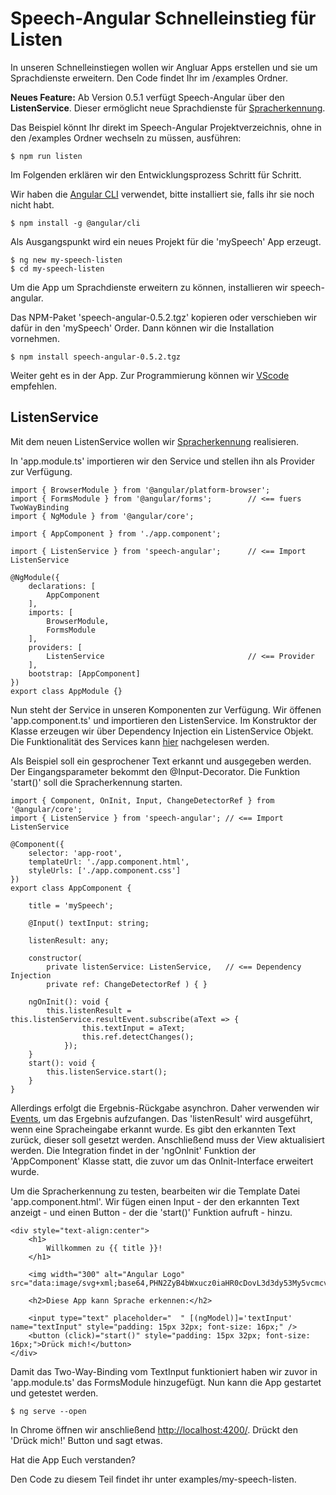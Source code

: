 # Speech-Angular Schnelleinstieg für Listen

In unseren Schnelleinstiegen wollen wir Angluar Apps erstellen und sie um Sprachdienste erweitern. Den Code findet Ihr im /examples Ordner.

**Neues Feature:**
Ab Version 0.5.1 verfügt Speech-Angular über den **ListenService**. Dieser ermöglicht neue Sprachdienste für [Spracherkennung](https://de.wikipedia.org/wiki/Spracherkennung).

Das Beispiel könnt Ihr direkt im Speech-Angular Projektverzeichnis, ohne in den /examples Ordner wechseln zu müssen, ausführen:

	$ npm run listen

Im Folgenden erklären wir den Entwicklungsprozess Schritt für Schritt.

Wir haben die [Angular CLI](https://github.com/angular/angular-cli/wiki) verwendet, bitte installiert sie, falls ihr sie noch nicht habt.

    $ npm install -g @angular/cli

Als Ausgangspunkt wird ein neues Projekt für die 'mySpeech' App erzeugt.

    $ ng new my-speech-listen
    $ cd my-speech-listen

Um die App um Sprachdienste erweitern zu können, installieren wir speech-angular.

Das NPM-Paket 'speech-angular-0.5.2.tgz' kopieren oder verschieben wir dafür in den 'mySpeech' Order. Dann können wir die Installation vornehmen.

    $ npm install speech-angular-0.5.2.tgz

Weiter geht es in der App. Zur Programmierung können wir [VScode](https://code.visualstudio.com/) empfehlen.

## ListenService

Mit dem neuen ListenService wollen wir [Spracherkennung](https://de.wikipedia.org/wiki/Spracherkennung) realisieren.

In 'app.module.ts' importieren wir den Service und stellen ihn als Provider zur Verfügung. 

    import { BrowserModule } from '@angular/platform-browser';
    import { FormsModule } from '@angular/forms';        // <== fuers TwoWayBinding
    import { NgModule } from '@angular/core';

    import { AppComponent } from './app.component';

    import { ListenService } from 'speech-angular';      // <== Import ListenService

    @NgModule({
        declarations: [
            AppComponent
        ],
        imports: [
            BrowserModule,
            FormsModule
        ],
        providers: [
            ListenService                                // <== Provider
        ],
        bootstrap: [AppComponent]
    })
    export class AppModule {}

Nun steht der Service in unseren Komponenten zur Verfügung. 
Wir öffenen 'app.component.ts' und importieren den ListenService. Im Konstruktor der Klasse erzeugen wir über Dependency Injection ein ListenService Objekt. Die Funktionalität des Services kann [hier](https://lingualogic.de/speech-angular/docs/latest/api/classes/speech_listen.listenservice.html) nachgelesen werden.

Als Beispiel soll ein gesprochener Text erkannt und ausgegeben werden. Der Eingangsparameter bekommt den @Input-Decorator.
Die Funktion 'start()' soll die Spracherkennung starten.

    import { Component, OnInit, Input, ChangeDetectorRef } from '@angular/core';
    import { ListenService } from 'speech-angular'; // <== Import ListenService

    @Component({
        selector: 'app-root',
        templateUrl: './app.component.html',
        styleUrls: ['./app.component.css']
    })
    export class AppComponent {

        title = 'mySpeech';

        @Input() textInput: string;

        listenResult: any;

        constructor(
            private listenService: ListenService,   // <== Dependency Injection
            private ref: ChangeDetectorRef ) { }

        ngOnInit(): void {
            this.listenResult = this.listenService.resultEvent.subscribe(aText => {
                    this.textInput = aText;
                    this.ref.detectChanges();
                });
        }
        start(): void {
            this.listenService.start();
        }
    }

Allerdings erfolgt die Ergebnis-Rückgabe asynchron. 
Daher verwenden wir [Events](https://lingualogic.de/speech-angular/docs/latest/api/classes/speech_listen.listenservice.html#mlistenresultevent), um das Ergebnis aufzufangen. 
Das 'listenResult' wird ausgeführt, wenn eine Spracheingabe erkannt wurde. Es gibt den erkannten Text zurück, dieser soll gesetzt werden. Anschließend muss der View aktualisiert werden.
Die Integration findet in der 'ngOnInit' Funktion der 'AppComponent' Klasse statt, die zuvor um das OnInit-Interface erweitert wurde.

Um die Spracherkennung zu testen, bearbeiten wir die Template Datei 'app.component.html'. Wir fügen einen Input - der den erkannten Text anzeigt - und einen Button - der die 'start()' Funktion aufruft - hinzu.

    <div style="text-align:center">
        <h1>
            Willkommen zu {{ title }}!
        </h1>

        <img width="300" alt="Angular Logo" src="data:image/svg+xml;base64,PHN2ZyB4bWxucz0iaHR0cDovL3d3dy53My5vcmcvMjAwMC9zdmciIHZpZXdCb3g9IjAgMCAyNTAgMjUwIj4KICAgIDxwYXRoIGZpbGw9IiNERDAwMzEiIGQ9Ik0xMjUgMzBMMzEuOSA2My4ybDE0LjIgMTIzLjFMMTI1IDIzMGw3OC45LTQzLjcgMTQuMi0xMjMuMXoiIC8+CiAgICA8cGF0aCBmaWxsPSIjQzMwMDJGIiBkPSJNMTI1IDMwdjIyLjItLjFWMjMwbDc4LjktNDMuNyAxNC4yLTEyMy4xTDEyNSAzMHoiIC8+CiAgICA8cGF0aCAgZmlsbD0iI0ZGRkZGRiIgZD0iTTEyNSA1Mi4xTDY2LjggMTgyLjZoMjEuN2wxMS43LTI5LjJoNDkuNGwxMS43IDI5LjJIMTgzTDEyNSA1Mi4xem0xNyA4My4zaC0zNGwxNy00MC45IDE3IDQwLjl6IiAvPgogIDwvc3ZnPg==">

        <h2>Diese App kann Sprache erkennen:</h2>

        <input type="text" placeholder="  " [(ngModel)]='textInput' name="textInput" style="padding: 15px 32px; font-size: 16px;" />
        <button (click)="start()" style="padding: 15px 32px; font-size: 16px;">Drück mich!</button>
    </div>

Damit das Two-Way-Binding vom TextInput funktioniert haben wir zuvor in 'app.module.ts' das FormsModule hinzugefügt.
Nun kann die App gestartet und getestet werden.

    $ ng serve --open

In Chrome öffnen wir anschließend [http://localhost:4200/](http://localhost:4200/). Drückt den 'Drück mich!' Button und sagt etwas.

Hat die App Euch verstanden?

Den Code zu diesem Teil findet ihr unter examples/my-speech-listen.
